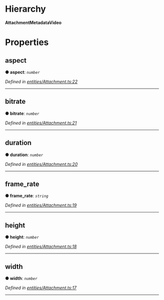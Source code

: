 

# Hierarchy

**AttachmentMetadataVideo**

# Properties

<a id="aspect"></a>

##  aspect

**● aspect**: *`number`*

*Defined in [entities/Attachment.ts:22](https://github.com/lagunehq/core/blob/31cfc86/src/entities/Attachment.ts#L22)*

___
<a id="bitrate"></a>

##  bitrate

**● bitrate**: *`number`*

*Defined in [entities/Attachment.ts:21](https://github.com/lagunehq/core/blob/31cfc86/src/entities/Attachment.ts#L21)*

___
<a id="duration"></a>

##  duration

**● duration**: *`number`*

*Defined in [entities/Attachment.ts:20](https://github.com/lagunehq/core/blob/31cfc86/src/entities/Attachment.ts#L20)*

___
<a id="frame_rate"></a>

##  frame_rate

**● frame_rate**: *`string`*

*Defined in [entities/Attachment.ts:19](https://github.com/lagunehq/core/blob/31cfc86/src/entities/Attachment.ts#L19)*

___
<a id="height"></a>

##  height

**● height**: *`number`*

*Defined in [entities/Attachment.ts:18](https://github.com/lagunehq/core/blob/31cfc86/src/entities/Attachment.ts#L18)*

___
<a id="width"></a>

##  width

**● width**: *`number`*

*Defined in [entities/Attachment.ts:17](https://github.com/lagunehq/core/blob/31cfc86/src/entities/Attachment.ts#L17)*

___

